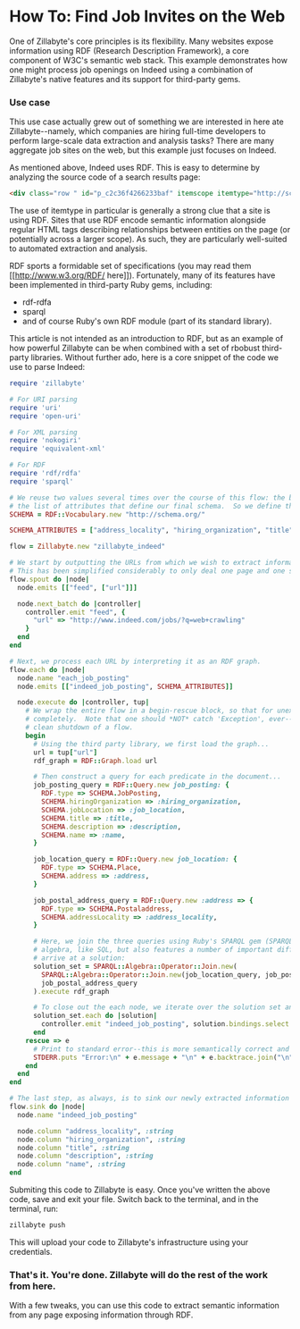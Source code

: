 # How To: Find Job Invites on the Web

One of Zillabyte's core principles is its flexibility.  Many websites expose information using RDF (Research Description Framework), a core component of W3C's semantic web stack.  This example demonstrates how one might process job openings on Indeed using a combination of Zillabyte's native features and its support for third-party gems.

### Use case
This use case actually grew out of something we are interested in here ate Zillabyte--namely, which companies are hiring full-time developers to perform large-scale data extraction and analysis tasks?  There are many aggregate job sites on the web, but this example just focuses on Indeed.

As mentioned above, Indeed uses RDF.  This is easy to determine by analyzing the source code of a search results page:

```html
<div class="row " id="p_c2c36f4266233baf" itemscope itemtype="http://schema.org/JobPosting">
```

The use of itemtype in particular is generally a strong clue that a site is using RDF.   Sites that use RDF encode semantic information alongside regular HTML tags describing relationships between entities on the page (or potentially across a larger scope).  As such, they are particularly well-suited to automated extraction and analysis.

RDF sports a formidable set of specifications (you may read them [[http://www.w3.org/RDF/ here]]).  Fortunately, many of its features have been implemented in third-party Ruby gems, including:

*   rdf-rdfa
*   sparql
*   and of course Ruby's own RDF module (part of its standard library).

This article is not intended as an introduction to RDF, but as an example of how powerful Zillabyte can be when combined with a set of rbobust third-party libraries.  Without further ado, here is a core snippet of the code we use to parse Indeed:

```ruby
require 'zillabyte'

# For URI parsing
require 'uri'
require 'open-uri'

# For XML parsing
require 'nokogiri'
require 'equivalent-xml'

# For RDF
require 'rdf/rdfa'
require 'sparql'

# We reuse two values several times over the course of this flow: the base address of the RDF schema and
# the list of attributes that define our final schema.  So we define them here.
SCHEMA = RDF::Vocabulary.new "http://schema.org/"

SCHEMA_ATTRIBUTES = ["address_locality", "hiring_organization", "title", "description", "name"]

flow = Zillabyte.new "zillabyte_indeed"

# We start by outputting the URLs from which we wish to extract information.
# This has been simplified considerably to only deal one page and one search term.
flow.spout do |node|
  node.emits [["feed", ["url"]]]

  node.next_batch do |controller|
    controller.emit "feed", {
      "url" => "http://www.indeed.com/jobs/?q=web+crawling"
    }
  end
end

# Next, we process each URL by interpreting it as an RDF graph.
flow.each do |node|
  node.name "each_job_posting"
  node.emits [["indeed_job_posting", SCHEMA_ATTRIBUTES]]

  node.execute do |controller, tup|
    # We wrap the entire flow in a begin-rescue block, so that for unexpected exceptions we do not break our flow
    # completely.  Note that one should *NOT* catch 'Exception', ever--this breaks signal handling and prevents
    # clean shutdown of a flow.
    begin
      # Using the third party library, we first load the graph...
      url = tup["url"]
      rdf_graph = RDF::Graph.load url

      # Then construct a query for each predicate in the document...
      job_posting_query = RDF::Query.new job_posting: {
        RDF.type => SCHEMA.JobPosting,
        SCHEMA.hiringOrganization => :hiring_organization,
        SCHEMA.jobLocation => :job_location,
        SCHEMA.title => :title,
        SCHEMA.description => :description,
        SCHEMA.name => :name,
      }

      job_location_query = RDF::Query.new job_location: {
        RDF.type => SCHEMA.Place,
        SCHEMA.address => :address,
      }

      job_postal_address_query = RDF::Query.new :address => {
        RDF.type => SCHEMA.Postaladdress,
        SCHEMA.addressLocality => :address_locality,
      }

      # Here, we join the three queries using Ruby's SPARQL gem (SPARQL is a language that is based on relational
      # algebra, like SQL, but also features a number of important differences), and then execute the query to
      # arrive at a solution:
      solution_set = SPARQL::Algebra::Operator::Join.new(
        SPARQL::Algebra::Operator::Join.new(job_location_query, job_posting_query),
        job_postal_address_query
      ).execute rdf_graph

      # To close out the each node, we iterate over the solution set and emit a tuple for each record.
      solution_set.each do |solution|
        controller.emit "indeed_job_posting", solution.bindings.select { |attribute, *| SCHEMA_ATTRIBUTES.include? attribute.to_s }
      end
    rescue => e
      # Print to standard error--this is more semantically correct and will show up during execution of `zillabyte flows:test`.
      STDERR.puts "Error:\n" + e.message + "\n" + e.backtrace.join("\n")
    end
  end
end

# The last step, as always, is to sink our newly extracted information to the database for later analysis.
flow.sink do |node|
  node.name "indeed_job_posting"

  node.column "address_locality", :string
  node.column "hiring_organization", :string
  node.column "title", :string
  node.column "description", :string
  node.column "name", :string
end
```

Submiting this code to Zillabyte is easy. Once you've written the above code, save and exit your file. Switch back to the terminal, and in the terminal, run:

```ruby
zillabyte push
```

This will upload your code to Zillabyte's infrastructure using your credentials.

### That's it.  You're done. Zillabyte will do the rest of the work from here.

With a few tweaks, you can use this code to extract semantic information from any page exposing information through RDF.